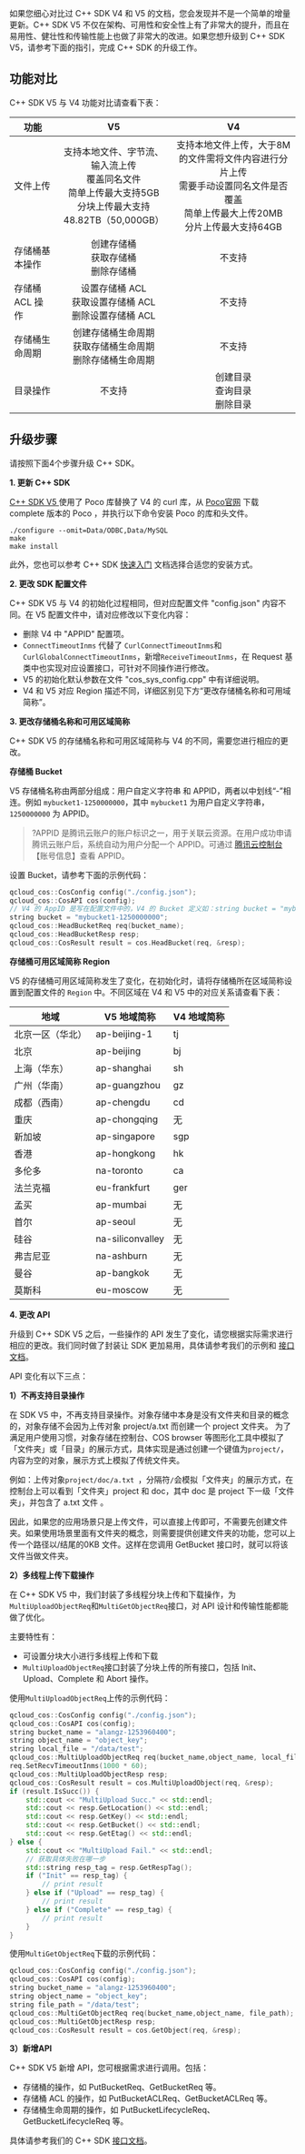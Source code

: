 如果您细心对比过 C++ SDK V4 和 V5 的文档，您会发现并不是一个简单的增量更新。C++ SDK V5 不仅在架构、可用性和安全性上有了非常大的提升，而且在易用性、健壮性和传输性能上也做了非常大的改进。如果您想升级到 C++ SDK V5，请参考下面的指引，完成 C++ SDK 的升级工作。

## 功能对比

C++ SDK V5 与 V4 功能对比请查看下表：

| 功能           |                              V5                              |                              V4                              |
| -------------- | :----------------------------------------------------------: | :----------------------------------------------------------: |
| 文件上传       | 支持本地文件、字节流、输入流上传<br>覆盖同名文件<br>简单上传最大支持5GB<br>分块上传最大支持48.82TB（50,000GB） | 支持本地文件上传，大于8M 的文件需将文件内容进行分片上传<br>需要手动设置同名文件是否覆盖<br>简单上传最大上传20MB<br>分片上传最大支持64GB |
| 存储桶基本操作 |            创建存储桶<br>获取存储桶<br>删除存储桶            |                            不支持                            |
| 存储桶 ACL 操作  |   设置存储桶 ACL<br>获取设置存储桶 ACL<br>删除设置存储桶 ACL    |                            不支持                            |
| 存储桶生命周期 | 创建存储桶生命周期<br>获取存储桶生命周期<br>删除存储桶生命周期 |                            不支持                            |
| 目录操作       |                            不支持                            |               创建目录<br>查询目录<br>删除目录               |

## 升级步骤

请按照下面4个步骤升级 C++ SDK。

**1. 更新 C++ SDK**

[C++ SDK V5 ](https://github.com/tencentyun/cos-cpp-sdk-v5)使用了 Poco 库替换了 V4 的 curl 库，从 [Poco官网](https://pocoproject.org/download.html) 下载 complete 版本的 Poco ，并执行以下命令安装 Poco 的库和头文件。

```
./configure --omit=Data/ODBC,Data/MySQL
make
make install
```
此外，您也可以参考 C++ SDK [快速入门](https://cloud.tencent.com/document/product/436/12301) 文档选择合适您的安装方式。

**2. 更改 SDK 配置文件**

C++ SDK V5 与 V4 的初始化过程相同，但对应配置文件 "config.json" 内容不同。在 V5 配置文件中，请对应修改以下变化内容：

- 删除 V4 中 "APPID" 配置项。
- `ConnectTimeoutInms` 代替了 `CurlConnectTimeoutInms`和`CurlGlobalConnectTimeoutInms`，新增`ReceiveTimeoutInms`，在 Request 基类中也实现对应设置接口，可针对不同操作进行修改。
- V5 的初始化默认参数在文件 "cos_sys_config.cpp" 中有详细说明。
- V4 和 V5 对应 Region 描述不同，详细区别见下方“更改存储桶名称和可用域简称”。

**3. 更改存储桶名称和可用区域简称**

C++ SDK V5 的存储桶名称和可用区域简称与 V4 的不同，需要您进行相应的更改。

**存储桶 Bucket**

V5 存储桶名称由两部分组成：用户自定义字符串 和 APPID，两者以中划线“-”相连。例如 `mybucket1-1250000000`，其中 `mybucket1` 为用户自定义字符串，`1250000000` 为 APPID。

>?APPID 是腾讯云账户的账户标识之一，用于关联云资源。在用户成功申请腾讯云账户后，系统自动为用户分配一个 APPID。可通过 [腾讯云控制台](https://console.cloud.tencent.com/) 【账号信息】查看 APPID。

设置 Bucket，请参考下面的示例代码：

```cpp
qcloud_cos::CosConfig config("./config.json");
qcloud_cos::CosAPI cos(config);
// V4 的 AppID 是写在配置文件中的，V4 的 Bucket 定义如：string bucket = "mybucket1";
string bucket = "mybucket1-1250000000";
qcloud_cos::HeadBucketReq req(bucket_name);
qcloud_cos::HeadBucketResp resp;
qcloud_cos::CosResult result = cos.HeadBucket(req, &resp);
```

**存储桶可用区域简称 Region**

V5 的存储桶可用区域简称发生了变化，在初始化时，请将存储桶所在区域简称设置到配置文件的 `Region` 中。不同区域在 V4 和 V5 中的对应关系请查看下表：

| 地域             | V5 地域简称      | V4 地域简称 |
| ---------------- | ---------------- | ----------- |
| 北京一区（华北） | ap-beijing-1     | tj          |
| 北京             | ap-beijing       | bj          |
| 上海（华东）     | ap-shanghai      | sh          |
| 广州（华南）     | ap-guangzhou     | gz          |
| 成都（西南）     | ap-chengdu       | cd          |
| 重庆             | ap-chongqing     | 无          |
| 新加坡           | ap-singapore     | sgp         |
| 香港             | ap-hongkong      | hk          |
| 多伦多           | na-toronto       | ca          |
| 法兰克福         | eu-frankfurt     | ger         |
| 孟买             | ap-mumbai        | 无          |
| 首尔             | ap-seoul         | 无          |
| 硅谷             | na-siliconvalley | 无          |
| 弗吉尼亚         | na-ashburn       | 无          |
| 曼谷             | ap-bangkok       | 无          |
| 莫斯科           | eu-moscow        | 无          |

**4. 更改 API**

升级到 C++ SDK V5 之后，一些操作的 API 发生了变化，请您根据实际需求进行相应的更改。我们同时做了封装让 SDK 更加易用，具体请参考我们的示例和 [接口文档](https://cloud.tencent.com/document/product/436/12302)。

API 变化有以下三点：

**1）不再支持目录操作**

在 SDK V5 中，不再支持目录操作。对象存储中本身是没有文件夹和目录的概念的，对象存储不会因为上传对象 project/a.txt 而创建一个 project 文件夹。
为了满足用户使用习惯，对象存储在控制台、COS browser 等图形化工具中模拟了「文件夹」或「目录」的展示方式，具体实现是通过创建一个键值为`project/`，内容为空的对象，展示方式上模拟了传统文件夹。

例如：上传对象`project/doc/a.txt `，分隔符`/`会模拟「文件夹」的展示方式，在控制台上可以看到「文件夹」project 和 doc，其中 doc 是 project 下一级「文件夹」，并包含了 a.txt 文件 。

因此，如果您的应用场景只是上传文件，可以直接上传即可，不需要先创建文件夹。如果使用场景里面有文件夹的概念，则需要提供创建文件夹的功能，您可以上传一个路径以/结尾的0KB 文件。这样在您调用 GetBucket 接口时，就可以将该文件当做文件夹。

**2）多线程上传下载操作**

在 C++ SDK V5 中，我们封装了多线程分块上传和下载操作，为`MultiUploadObjectReq`和`MultiGetObjectReq`接口，对 API 设计和传输性能都能做了优化。

主要特性有：

- 可设置分块大小进行多线程上传和下载
- `MultiUploadObjectReq`接口封装了分块上传的所有接口，包括 Init、Upload、Complete 和 Abort 操作。

使用`MultiUploadObjectReq`上传的示例代码：

```cpp
qcloud_cos::CosConfig config("./config.json");
qcloud_cos::CosAPI cos(config);
string bucket_name = "alangz-1253960400";
string object_name = "object_key";
string local_file = "/data/test";
qcloud_cos::MultiUploadObjectReq req(bucket_name,object_name, local_file);
req.SetRecvTimeoutInms(1000 * 60);
qcloud_cos::MultiUploadObjectResp resp;
qcloud_cos::CosResult result = cos.MultiUploadObject(req, &resp);
if (result.IsSucc()) {
    std::cout << "MultiUpload Succ." << std::endl;
    std::cout << resp.GetLocation() << std::endl;
    std::cout << resp.GetKey() << std::endl;
    std::cout << resp.GetBucket() << std::endl;
    std::cout << resp.GetEtag() << std::endl;
} else {
    std::cout << "MultiUpload Fail." << std::endl;
    // 获取具体失败在哪一步
    std::string resp_tag = resp.GetRespTag();
    if ("Init" == resp_tag) {
        // print result
    } else if ("Upload" == resp_tag) {
        // print result
    } else if ("Complete" == resp_tag) {
        // print result
    }
}
```

使用`MultiGetObjectReq`下载的示例代码：

```cpp
qcloud_cos::CosConfig config("./config.json");
qcloud_cos::CosAPI cos(config);
string bucket_name = "alangz-1253960400";
string object_name = "object_key";
string file_path = "/data/test";
qcloud_cos::MultiGetObjectReq req(bucket_name,object_name, file_path);
qcloud_cos::MultiGetObjectResp resp;
qcloud_cos::CosResult result = cos.GetObject(req, &resp);
```

**3）新增API**

C++ SDK V5 新增 API，您可根据需求进行调用。包括：

- 存储桶的操作，如 PutBucketReq、GetBucketReq 等。
- 存储桶 ACL 的操作，如 PutBucketACLReq、GetBucketACLReq 等。
- 存储桶生命周期的操作，如 PutBucketLifecycleReq、GetBucketLifecycleReq 等。

具体请参考我们的 C++ SDK [接口文档](https://cloud.tencent.com/document/product/436/12302)。
